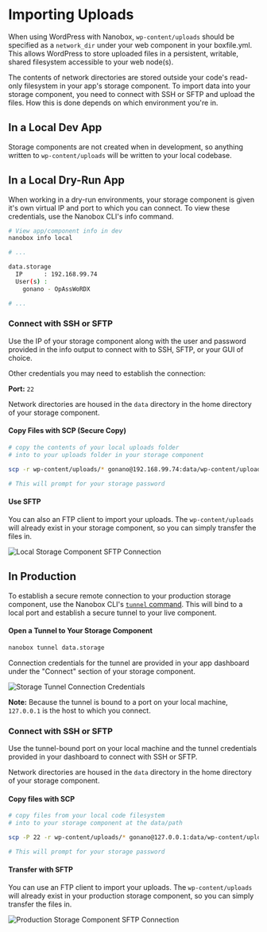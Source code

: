 # Importing Uploads

When using WordPress with Nanobox, `wp-content/uploads` should be specified as a `network_dir` under your web component in your boxfile.yml. This allows WordPress to store uploaded files in a persistent, writable, shared filesystem accessible to your web node(s).

The contents of network directories are stored outside your code's read-only filesystem in your app's storage component. To import data into your storage component, you need to connect with SSH or SFTP and upload the files. How this is done depends on which environment you're in.

## In a Local Dev App
Storage components are not created when in development, so anything written to `wp-content/uploads` will be written to your local codebase.

## In a Local Dry-Run App
When working in a dry-run environments, your storage component is given it's own virtual IP and port to which you can connect. To view these credentials, use the Nanobox CLI's info command.

```bash
# View app/component info in dev
nanobox info local

# ...

data.storage
  IP      : 192.168.99.74
  User(s) :
    gonano - OpAssWoRDX

# ...
```

### Connect with SSH or SFTP
Use the IP of your storage component along with the user and password provided in the info output to connect with to SSH, SFTP, or your GUI of choice.

Other credentials you may need to establish the connection:

**Port:** `22`

Network directories are housed in the `data` directory in the home directory of your storage component.

#### Copy Files with SCP (Secure Copy)
```bash
# copy the contents of your local uploads folder
# into to your uploads folder in your storage component

scp -r wp-content/uploads/* gonano@192.168.99.74:data/wp-content/uploads

# This will prompt for your storage password
```

#### Use SFTP
You can also an FTP client to import your uploads. The  `wp-content/uploads` will already exist in your storage component, so you can simply transfer the files in.

![Local Storage Component SFTP Connection](/assets/storage/storage-sftp-local.png)

## In Production

To establish a secure remote connection to your production storage component, use the Nanobox CLI's [`tunnel` command](https://docs.nanobox.io/cli/tunnel/). This will bind to a local port and establish a secure tunnel to your live component.

#### Open a Tunnel to Your Storage Component
```bash
nanobox tunnel data.storage
```

Connection credentials for the tunnel are provided in your app dashboard under the "Connect" section of your storage component.

![Storage Tunnel Connection Credentials](/assets/storage/tunnel-creds.png)

**Note:** Because the tunnel is bound to a port on your local machine, `127.0.0.1` is the host to which you connect.

### Connect with SSH or SFTP
Use the tunnel-bound port on your local machine and the tunnel credentials provided in your dashboard to connect with SSH or SFTP.

Network directories are housed in the `data` directory in the home directory of your storage component.

#### Copy files with SCP
```bash
# copy files from your local code filesystem
# into to your storage component at the data/path

scp -P 22 -r wp-content/uploads/* gonano@127.0.0.1:data/wp-content/uploads

# This will prompt for your storage password
```

#### Transfer with SFTP
You can use an FTP client to import your uploads. The  `wp-content/uploads` will already exist in your production storage component, so you can simply transfer the files in.

![Production Storage Component SFTP Connection](/assets/storage/storage-sftp-prod.png)

